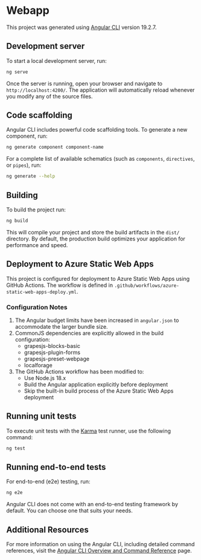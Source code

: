 # Webapp

This project was generated using [Angular CLI](https://github.com/angular/angular-cli) version 19.2.7.

## Development server

To start a local development server, run:

```bash
ng serve
```

Once the server is running, open your browser and navigate to `http://localhost:4200/`. The application will automatically reload whenever you modify any of the source files.

## Code scaffolding

Angular CLI includes powerful code scaffolding tools. To generate a new component, run:

```bash
ng generate component component-name
```

For a complete list of available schematics (such as `components`, `directives`, or `pipes`), run:

```bash
ng generate --help
```

## Building

To build the project run:

```bash
ng build
```

This will compile your project and store the build artifacts in the `dist/` directory. By default, the production build optimizes your application for performance and speed.

## Deployment to Azure Static Web Apps

This project is configured for deployment to Azure Static Web Apps using GitHub Actions. The workflow is defined in `.github/workflows/azure-static-web-apps-deploy.yml`.

### Configuration Notes

1. The Angular budget limits have been increased in `angular.json` to accommodate the larger bundle size.
2. CommonJS dependencies are explicitly allowed in the build configuration:
   - grapesjs-blocks-basic
   - grapesjs-plugin-forms
   - grapesjs-preset-webpage
   - localforage
3. The GitHub Actions workflow has been modified to:
   - Use Node.js 18.x
   - Build the Angular application explicitly before deployment
   - Skip the built-in build process of the Azure Static Web Apps deployment

## Running unit tests

To execute unit tests with the [Karma](https://karma-runner.github.io) test runner, use the following command:

```bash
ng test
```

## Running end-to-end tests

For end-to-end (e2e) testing, run:

```bash
ng e2e
```

Angular CLI does not come with an end-to-end testing framework by default. You can choose one that suits your needs.

## Additional Resources

For more information on using the Angular CLI, including detailed command references, visit the [Angular CLI Overview and Command Reference](https://angular.dev/tools/cli) page.
